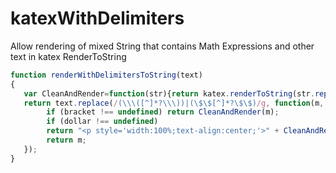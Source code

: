 # katexWithDelimiters
Allow rendering of mixed String that contains Math Expressions and other text
in katex RenderToString
```js
function renderWithDelimitersToString(text)
{
   var CleanAndRender=function(str){return katex.renderToString(str.replace(/\\\(|\$\$|\\\)/g,""));}	
   return text.replace(/(\\\([^]*?\\\))|(\$\$[^]*?\$\$)/g, function(m, bracket, dollar) {
        if (bracket !== undefined) return CleanAndRender(m);
        if (dollar !== undefined) 
        return "<p style='width:100%;text-align:center;'>" + CleanAndRender(m) + "</p>";
        return m;
   });
}	
```
